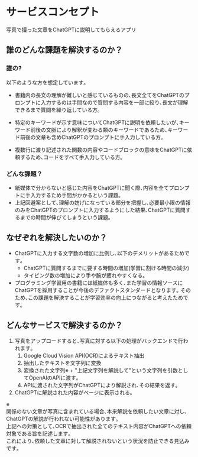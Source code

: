 # サービスコンセプト
写真で撮った文章をChatGPTに説明してもらえるアプリ
## 誰のどんな課題を解決するのか？
### 誰の?
以下のような方を想定しています｡

- 書籍内の長文の理解が難しいと感じているものの､長文全てをChatGPTのプロンプトに入力するのは手間なので質問する内容を一部に絞り､長文が理解できるまで質問を繰り返している方｡

- 特定のキーワードが示す意味についてChatGPTに説明を依頼したいが､キーワード前後の文脈により解釈が変わる類のキーワードであるため､キーワード前後の文章も含めChatGPTのプロンプトに手入力している方｡

- 複数行に渡り記述された関数の内容やコードブロックの意味をChatGPTに依頼するため､コードをすべて手入力している方｡

### どんな課題？
- 紙媒体で分からないと感じた内容をChatGPTに聞く際､内容を全てプロンプトに手入力するため手間がかかるという課題｡
- 上記回避案として､理解の妨げになっている部分を把握し､必要最小限の情報のみをChatGPTのプロンプトに入力するようにした結果､ChatGPTに質問するまでの時間が伸びてしまうという課題｡
## なぜぞれを解決したいのか？
- ChatGPTに入力する文字数の増加に比例し､以下のデメリットがあるためです｡
   - ChatGPTに質問するまでに要する時間の増加(学習に割ける時間の減少)
   - タイピング数の増加により手や腕が疲れやすくなる｡
- プログラミング学習用の書籍には紙媒体も多く､また学習の情報ソースにChatGPTを採用することが今後のデファクトスタンダードとなります｡ そのため､この課題を解決することが学習効率の向上につながると考えたためです｡
## どんなサービスで解決するのか？
1. 写真をアップロードすると､写真に対する以下の処理がバックエンドで行われます｡
   1. Google Cloud Vision API(OCR)によるテキスト抽出
   2. 抽出したテキストを文字列に変換
   3. 変換された文字列※ + "上記文字列を解説して"という文字列を引数としてOpenAIのAPIに渡す｡
   4. APIに渡された文字列がChatGPTにより解説され､その結果を返す｡
2. ChatGPTに解説された内容がページに表示される｡
 
※  
関係のない文章が写真に含まれている場合､本来解説を依頼したい文章に対し､ChatGPTの解説が行われない可能性があります｡  
上記への対策として､OCRで抽出された全てのテキスト内容がChatGPTへの依頼対象である旨を記述します｡  
これにより､依頼した文章に対して解説されないという状況を防止できる見込みです｡